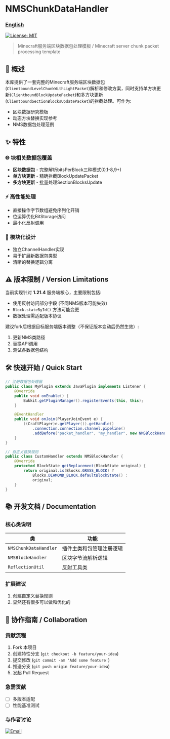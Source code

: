 # NMSChunkDataHandler
### [English](README_zh.md)
[![License: MIT](https://img.shields.io/badge/License-MIT-yellow.svg)](https://opensource.org/licenses/MIT)

> Minecraft服务端区块数据包处理模板 / Minecraft server chunk packet processing template

## 📖 概述

本库提供了一套完整的Minecraft服务端区块数据包(`ClientboundLevelChunkWithLightPacket`)解析和修改方案，同时支持单方块更新(`ClientboundBlockUpdatePacket`)和多方块更新(`ClientboundSectionBlocksUpdatePacket`)的拦截处理。可作为:
- 区块数据研究模板
- 动态方块替换实现参考
- NMS数据包处理范例

## ✨ 特性

### 🌐 块相关数据包覆盖
- **区块数据包** - 完整解析bitsPerBlock三种模式(0,1-8,9+)
- **单方块更新** - 精确拦截BlockUpdatePacket
- **多方块更新** - 批量处理SectionBlocksUpdate

### ⚡ 高性能处理
- 直接操作字节数组避免序列化开销
- 位运算优化BitStorage访问
- 最小化反射调用

### 🧩 模块化设计
- 独立ChannelHandler实现
- 易于扩展新数据包类型
- 清晰的替换逻辑分离

## ⚠️ 版本限制 / Version Limitations

当前实现针对 **1.21.4** 服务端核心，主要限制包括:
- 使用反射访问部分字段 (不同NMS版本可能失效)
- `Block.stateById()` 方法可能变更
- 数据处理需适配版本协议

建议fork后根据目标服务端版本调整（不保证版本变动后仍然生效）:
1. 更新NMS类路径
2. 替换API调用
3. 测试各数据包结构

## 🛠️ 快速开始 / Quick Start

```java
// 注册数据包处理器
public class MyPlugin extends JavaPlugin implements Listener {
    @Override
    public void onEnable() {
        Bukkit.getPluginManager().registerEvents(this, this);
    }

    @EventHandler
    public void onJoin(PlayerJoinEvent e) {
        ((CraftPlayer)e.getPlayer()).getHandle()
            .connection.connection.channel.pipeline()
            .addBefore("packet_handler", "my_handler", new NMSBlockHandler());
    }
}

// 自定义替换规则
public class CustomHandler extends NMSBlockHandler {
    @Override
    protected BlockState getReplacement(BlockState original) {
        return original.is(Blocks.GRASS_BLOCK) ? 
            Blocks.DIAMOND_BLOCK.defaultBlockState() : 
            original;
    }
}
```

## 📚 开发文档 / Documentation

### 核心类说明
| 类 | 功能           |
|----|--------------|
| `NMSChunkDataHandler` | 插件主类和包管理注册逻辑 |
| `NMSBlockHandler` | 区块字节流解析逻辑    |
| `ReflectionUtil` | 反射工具类        |

### 扩展建议
1. 创建自定义替换规则
2. 显然还有很多可以做和优化的

## 🤝 协作指南 / Collaboration

### 贡献流程
1. Fork 本项目
2. 创建特性分支 (`git checkout -b feature/your-idea`)
3. 提交修改 (`git commit -am 'Add some feature'`)
4. 推送分支 (`git push origin feature/your-idea`)
5. 发起 Pull Request

### 急需贡献
- [ ] 多版本适配
- [ ] 性能基准测试

### 与作者讨论
[![Email](https://img.shields.io/badge/Email-MoYuOwO@outlook.com-blue?logo=mail.ru)](mailto:MoYuOwO@outlook.com) 